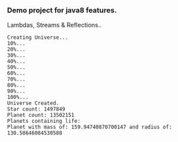 ### Demo project for java8 features.
Lambdas, Streams & Reflections..

```
Creating Universe...
10%...
20%...
30%...
40%...
50%...
60%...
70%...
80%...
90%...
100%...
Universe Created.
Star count: 1497849
Planet count: 13502151
Planets containing life:
Planet with mass of: 159.94740870700147 and radius of: 130.58646084530588
```